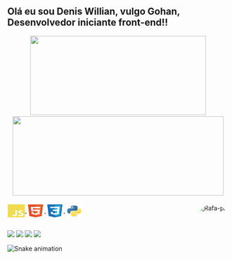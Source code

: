 ## Olá eu sou Denis Willian, vulgo Gohan, Desenvolvedor iniciante front-end!!
<div align="center">
  <a href="https://github.com/deniswill1">
  <img height="180em" width='400px' src="https://github-readme-stats.vercel.app/api?username=deniswill1&show_icons=true&theme=dark&include_all_commits=true&count_private=true"/>
  <img height="180em" width="480px" src="https://github-readme-stats.vercel.app/api/top-langs/?username=deniswill1&layout=compact&langs_count=7&theme=dark"/>
</div>

<div style="display: inline_block"><br>
  <img align="center" alt="Gohan-Js" height="30" width="40" src="https://raw.githubusercontent.com/devicons/devicon/master/icons/javascript/javascript-plain.svg">
  <img align="center" alt="Gohan-HTML" height="30" width="40" src="https://raw.githubusercontent.com/devicons/devicon/master/icons/html5/html5-original.svg">
  <img align="center" alt="Gohan-CSS" height="30" width="40" src="https://raw.githubusercontent.com/devicons/devicon/master/icons/css3/css3-original.svg">
  <img align="center" alt="Gohan-Python" height="30" width="40" src="https://raw.githubusercontent.com/devicons/devicon/master/icons/python/python-original.svg">
  <img align="right" alt="Rafa-pic" height="150" style="border-radius:50px;" src="https://cdn.discordapp.com/attachments/439341588876099586/1014728826091229194/AAAAG.jpeg?width=676&height=676">
</div>

##

<div> 
  <a href="https://www.instagram.com/gohan.willian" target="_blank"><img src="https://img.shields.io/badge/-Instagram-%23E4405F?style=for-the-badge&logo=instagram&logoColor=white" target="_blank"></a>
 	<a href="https://www.twitch.tv/gohandsn" target="_blank"><img src="https://img.shields.io/badge/Twitch-9146FF?style=for-the-badge&logo=twitch&logoColor=white" target="_blank"></a>
  <a href = "mailto:deniswrs11@gmail.com"><img src="https://img.shields.io/badge/-Gmail-%23333?style=for-the-badge&logo=gmail&logoColor=white" target="_blank"></a>
  <a href="https://www.linkedin.com/in/denis-willian-6946521b1/" target="_blank"><img src="https://img.shields.io/badge/-LinkedIn-%230077B5?style=for-the-badge&logo=linkedin&logoColor=white" target="_blank"></a> 
 
  ![Snake animation](https://github.com/deniswill1/deniswill1/blob/output/github-contribution-grid-snake.svg)
 
</div>
